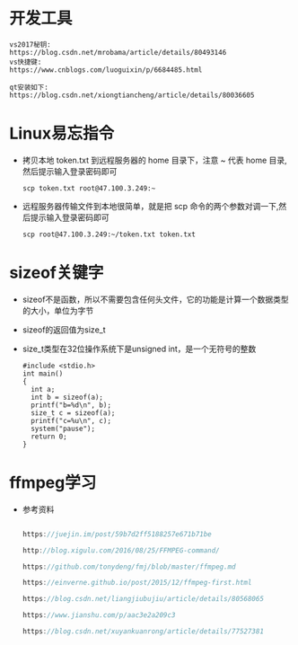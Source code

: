 # 开发工具

```
vs2017秘钥:
https://blog.csdn.net/mrobama/article/details/80493146
vs快捷键:
https://www.cnblogs.com/luoguixin/p/6684485.html

qt安装如下:
https://blog.csdn.net/xiongtiancheng/article/details/80036605
```

# Linux易忘指令

- 拷贝本地 token.txt 到远程服务器的 home 目录下，注意 ~ 代表 home 目录,然后提示输入登录密码即可

  ```
  scp token.txt root@47.100.3.249:~
  ```

- 远程服务器传输文件到本地很简单，就是把 scp 命令的两个参数对调一下,然后提示输入登录密码即可

  ```
  scp root@47.100.3.249:~/token.txt token.txt
  ```

  



# sizeof关键字

- sizeof不是函数，所以不需要包含任何头文件，它的功能是计算一个数据类型的大小，单位为字节

- sizeof的返回值为size_t

- size_t类型在32位操作系统下是unsigned int，是一个无符号的整数

  ```
  #include <stdio.h>
  int main()
  {
  	int a;
  	int b = sizeof(a);
  	printf("b=%d\n", b);
  	size_t c = sizeof(a);
  	printf("c=%u\n", c);
  	system("pause");
  	return 0;
  }
  ```



# ffmpeg学习

- 参考资料

  ```java
  
  https://juejin.im/post/59b7d2ff5188257e671b71be
  
  http://blog.xigulu.com/2016/08/25/FFMPEG-command/
  
  https://github.com/tonydeng/fmj/blob/master/ffmpeg.md
  
  https://einverne.github.io/post/2015/12/ffmpeg-first.html
  
  https://blog.csdn.net/liangjiubujiu/article/details/80568065
  
  https://www.jianshu.com/p/aac3e2a209c3
  
  https://blog.csdn.net/xuyankuanrong/article/details/77527381
  
  
  ```

  

